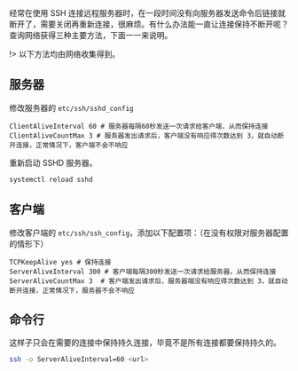 经常在使用 SSH 连接远程服务器时，在一段时间没有向服务器发送命令后链接就断开了，需要关闭再重新连接，很麻烦。有什么办法能一直让连接保持不断开呢？查询网络获得三种主要方法，下面一一来说明。

!> 以下方法均由网络收集得到。

## 服务器

修改服务器的 `etc/ssh/sshd_config`

```
ClientAliveInterval 60 # 服务器每隔60秒发送一次请求给客户端，从而保持连接
ClientAliveCountMax 3 # 服务器发出请求后，客户端没有响应得次数达到 3，就自动断开连接，正常情况下，客户端不会不响应
```

重新启动 SSHD 服务器。

```bash
systemctl reload sshd
```

## 客户端

修改客户端的 `etc/ssh/ssh_config`，添加以下配置项：（在没有权限对服务器配置的情形下）

```
TCPKeepAlive yes # 保持连接
ServerAliveInterval 300 # 客户端每隔300秒发送一次请求给服务器，从而保持连接
ServerAliveCountMax 3  # 客户端发出请求后，服务器端没有响应得次数达到 3，就自动断开连接，正常情况下，服务器不会不响应
```

## 命令行

这样子只会在需要的连接中保持持久连接，毕竟不是所有连接都要保持持久的。

```bash
ssh -o ServerAliveInterval=60 <url>
```

